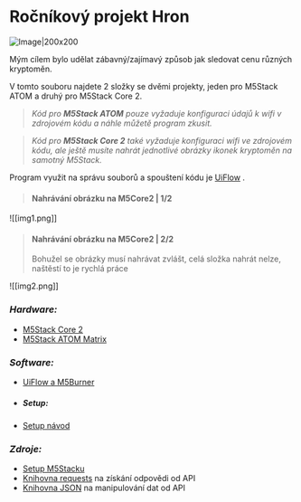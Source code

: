 
# Ročníkový projekt Hron

![Image|200x200](https://static-cdn.m5stack.com/resource/public/assets/m5logo.svg)

Mým cílem bylo udělat zábavný/zajímavý způsob jak sledovat cenu různých kryptoměn.

V tomto souboru najdete 2 složky se dvěmi projekty, jeden pro M5Stack ATOM a druhý pro M5Stack Core 2.


> *Kód pro **M5Stack ATOM** pouze vyžaduje konfiguraci údajů k wifi v zdrojovém kódu a náhle můžetě program zkusit.*

> *Kód pro **M5Stack Core 2** také vyžaduje konfiguraci wifi ve zdrojovém kódu, ale ještě musíte nahrát jednotlivé obrázky ikonek kryptoměn na samotný M5Stack.*

Program využit na správu souborů a spouštení kódu je [UiFlow](https://shop.m5stack.com/pages/download) .

> #### Nahrávání obrázku na M5Core2 | 1/2
![[img1.png]]
> #### Nahrávání obrázku na M5Core2 | 2/2
> Bohužel se obrázky musí nahrávat zvlášt, celá složka nahrát nelze, naštěstí to je rychlá práce
> 
![[img2.png]]

### *Hardware:*

- [M5Stack Core 2](https://rpishop.cz/m5stack/3066-m5stack-core2-esp32-iot-vyvojova-sada.html)
- [M5Stack ATOM Matrix](https://rpishop.cz/m5stack/2766-m5stack-atom-matrix-esp32-development-kit.html)

### *Software:*
- [UiFlow a M5Burner](https://shop.m5stack.com/pages/download)
- ##### *Setup:*
- [Setup návod](https://docs.m5stack.com/en/quick_start/core2/uiflow)

### *Zdroje:*

- [Setup M5Stacku](https://docs.m5stack.com/en/quick_start/atom/uiflow)
- [Knihovna requests](https://docs.python-requests.org/en/latest/) na získání odpovědi od API
- [Knihovna JSON](https://docs.python.org/3/library/json.html) na manipulování dat od API
